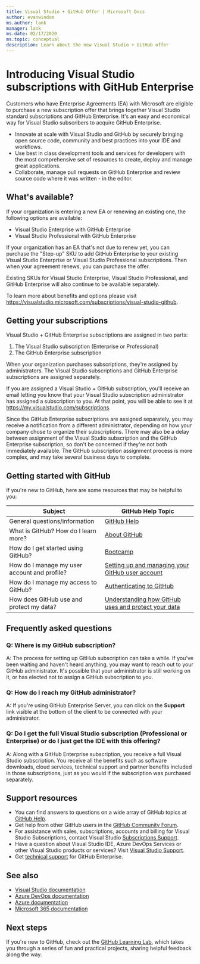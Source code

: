 ```yaml
---
title: Visual Studio + GitHub Offer | Microsoft Docs
author: evanwindom
ms.author: lank
manager: lank
ms.date: 02/17/2020
ms.topic: conceptual
description: Learn about the new Visual Studio + GitHub offer
---
```


# Introducing Visual Studio subscriptions with GitHub Enterprise  

Customers who have Enterprise Agreements (EA) with Microsoft are eligible to purchase a new subscription offer that brings together Visual Studio standard subscriptions and GitHub Enterprise. It's an easy and economical way for Visual Studio subscribers to acquire GitHub Enterprise. 

- Innovate at scale with Visual Studio and GitHub by securely bringing open source code, community and best practices into your IDE and workflows.
- Use best in class development tools and services for developers with the most comprehensive set of resources to create, deploy and manage great applications. 
- Collaborate, manage pull requests on GitHub Enterprise and review source code where it was written - in the editor. 

## What's available? 

If your organization is entering a new EA or renewing an existing one, the following options are available:

- Visual Studio Enterprise with GitHub Enterprise
- Visual Studio Professional with GitHub Enterprise

If your organization has an EA that's not due to renew yet, you can purchase the "Step-up" SKU to add GitHub Enterprise to your existing Visual Studio Enterprise or Visual Studio Professional subscriptions. Then when your agreement renews, you can purchase the offer.

Existing SKUs for Visual Studio Enterprise, Visual Studio Professional, and GitHub Enterprise will also continue to be available separately. 

To learn more about benefits and options please visit https://visualstudio.microsoft.com/subscriptions/visual-studio-github. 

## Getting your subscriptions

Visual Studio + GitHub Enterprise subscriptions are assigned in two parts:
1. The Visual Studio subscription (Enterprise or Professional)
2. The GitHub Enterprise subscription

When your organization purchases subscriptions, they're assigned by administrators. The Visual Studio subscriptions and GitHub Enterprise subscriptions are assigned separately.  

If you are assigned a Visual Studio + GitHub subscription, you'll receive an email letting you know that your Visual Studio subscription administrator has assigned a subscription to you.  At that point, you will be able to see it at https://my.visualstudio.com/subscriptions.  

Since the GitHub Enterprise subscriptions are assigned separately, you may receive a notification from a different administrator, depending on how your company chose to organize their subscriptions.  There may also be a delay between assignment of the Visual Studio subscription and the GitHub Enterprise subscription, so don't be concerned if they're not both immediately available.  The GitHub subscription assignment process is more complex, and may take several business days to complete.  

## Getting started with GitHub

If you're new to GitHub, here are some resources that may be helpful to you:

| Subject                                  | GitHub Help Topic                                     |
|------------------------------------------|-------------------------------------------------------|
| General   questions/information          | [GitHub Help](https://help.github.com/en)             |
| What is   GitHub?  How do I learn more?  | [About GitHub](https://help.github.com/en/categories/about-github)                                       |
| How do I   get started using GitHub?     | [Bootcamp](https://help.github.com/en/categories/bootcamp)                                              |
| How do I manage my   user account and profile?       | [Setting up and   managing your GitHub user account](https://help.github.com/en/categories/setting-up-and-managing-your-github-user-account)    |
| How do I manage my   access to GitHub?   | [Authenticating to   GitHub](https://help.github.com/en/categories/authenticating-to-github)                           |
| How does GitHub use and protect my data? | [Understanding how   GitHub uses and protect your data](https://help.github.com/en/categories/understanding-how-github-uses-and-protects-your-data)|

## Frequently asked questions

### Q:  Where is my GitHub subscription?
A:  The process for setting up GitHub subscription can take a while.  If you've been waiting and haven't heard anything, you may want to reach out to your GitHub administrator.  It's possible that your administrator is still working on it, or has elected not to assign a GitHub subscription to you. 

### Q:  How do I reach my GitHub administrator?
A:  If you're using GitHub Enterprise Server, you can click on the **Support** link visible at the bottom of the client to be connected with your administrator.

### Q: Do I get the full Visual Studio subscription (Professional or Enterprise) or do I just get the IDE with this offering?
A:  Along with a GitHub Enterprise subscription, you receive a full Visual Studio subscription.  You receive all the benefits such as software downloads, cloud services, technical support and partner benefits included in those subscriptions, just as you would if the subscription was purchased separately.

## Support resources
- You can find answers to questions on a wide array of GitHub topics at [GitHub Help](https://help.github.com/en).
- Get help from other GitHub users in the [GitHub Community Forum](https://github.community/).
- For assistance with sales, subscriptions, accounts and billing for Visual Studio Subscriptions, contact Visual Studio [Subscriptions Support](https://visualstudio.microsoft.com/subscriptions/support/).
- Have a question about Visual Studio IDE, Azure DevOps Services or other Visual Studio products or services?  Visit [Visual Studio Support](https://visualstudio.microsoft.com/support/).
- Get [technical support](https://support.microsoft.com/en-us/supportforbusiness/productselection?sapId=b77fe80f-5417-80bd-4b2a-275cf0018c24) for GitHub Enterprise.   

## See also
- [Visual Studio documentation](https://docs.microsoft.com/visualstudio/)
- [Azure DevOps documentation](https://docs.microsoft.com/azure/devops/)
- [Azure documentation](https://docs.microsoft.com/azure/)
- [Microsoft 365 documentation](https://docs.microsoft.com/microsoft-365/)

## Next steps
If you're new to GitHub, check out the [GitHub Learning Lab](https://lab.github.com/), which takes you through a series of fun and practical projects, sharing helpful feedback along the way.



